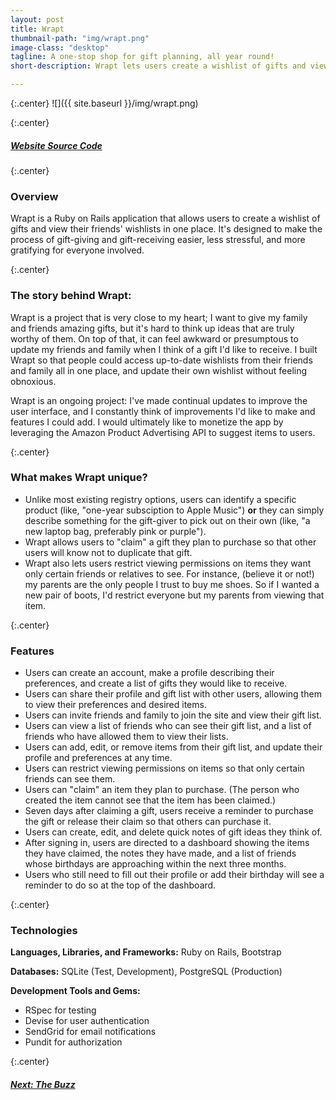 ```yaml
---
layout: post
title: Wrapt
thumbnail-path: "img/wrapt.png"
image-class: "desktop"
tagline: A one-stop shop for gift planning, all year round!
short-description: Wrapt lets users create a wishlist of gifts and view their friends’​ lists, "claim"​ a gift they plan to purchase so that other users will know not to duplicate that gift, and even choose which loved ones can see certain items on their list.

---
```


{:.center}
![]({{ site.baseurl }}/img/wrapt.png)

{:.center}
<h5>
  <a href="https://wrapt.herokuapp.com/" class="button">
    Website
  </a>
  <a href="https://github.com/rachelcolby11/Wrapt" class="button">
    Source Code
    <i class="fa fa-fw fa-github"></i>
  </a>
</h5>

{:.center}
### Overview
Wrapt is a Ruby on Rails application that allows users to create a wishlist of gifts and view their friends'​ wishlists in one place. It's designed to make the process of gift-giving and gift-receiving easier,  less stressful, and more gratifying for everyone involved.

{:.center}
### The story behind Wrapt:
Wrapt is a project that is very close to my heart; I want to give my family and friends amazing gifts, but it's hard to think up ideas that are truly worthy of them. On top of that, it can feel awkward or presumptous to update my friends and family when I think of a gift I'd like to receive. I built Wrapt so that people could access up-to-date wishlists from their friends and family all in one place, and update their own wishlist without feeling obnoxious.

Wrapt is an ongoing project: I've made continual updates to improve the user interface, and I constantly think of improvements I'd like to make and features I could add. I would ultimately like to monetize the app by leveraging the Amazon Product Advertising API to suggest items to users.

{:.center}
### What makes Wrapt unique?
* Unlike most existing registry options, users can identify a specific product (like, "one-year subsciption to Apple Music") **or** they can simply describe something for the gift-giver to pick out on their own (like, "a new laptop bag, preferably pink or purple").
* Wrapt allows users to "claim"​ a gift they plan to purchase so that other users will know not to duplicate that gift.
* Wrapt also lets users restrict viewing permissions on items they want only certain friends or relatives to see. For instance, (believe it or not!) my parents are the only people I trust to buy me shoes. So if I wanted a new pair of boots, I'd restrict everyone but my parents from viewing that item.

{:.center}
### Features
* Users can create an account, make a profile describing their preferences, and create a list of gifts they would like to receive.
* Users can share their profile and gift list with other users, allowing them to view their preferences and desired items.
* Users can invite friends and family to join the site and view their gift list.
* Users can view a list of friends who can see their gift list, and a list of friends who have allowed them to view their lists.
* Users can add, edit, or remove items from their gift list, and update their profile and preferences at any time.
* Users can restrict viewing permissions on items so that only certain friends can see them.
* Users can "claim" an item they plan to purchase. (The person who created the item cannot see that the item has been claimed.)
* Seven days after claiming a gift, users receive a reminder to purchase the gift or release their claim so that others can purchase it.
* Users can create, edit, and delete quick notes of gift ideas they think of.
* After signing in, users are directed to a dashboard showing the items they have claimed, the notes they have made, and a list of friends whose birthdays are approaching within the next three months.
* Users who still need to fill out their profile or add their birthday will see a reminder to do so at the top of the dashboard.

{:.center}
### Technologies
**Languages, Libraries, and Frameworks:** Ruby on Rails, Bootstrap

**Databases:** SQLite (Test, Development), PostgreSQL (Production)

**Development Tools and Gems:**

* RSpec for testing
* Devise for user authentication
* SendGrid for email notifications
* Pundit for authorization

{:.center}
<h5>
  <a href="/portfolio/2-thebuzz/" class="button next-project">
    Next: The Buzz
    <i class="fa fa-chevron-right"></i>
  </a>
</h5>
